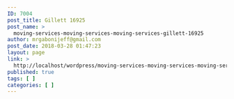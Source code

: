 ```yaml
---
ID: 7004
post_title: Gillett 16925
post_name: >
  moving-services-moving-services-moving-services-gillett-16925
author: mrgabonijeff@gmail.com
post_date: 2018-03-28 01:47:23
layout: page
link: >
  http://localhost/wordpress/moving-services-moving-services-moving-services-gillett-16925/
published: true
tags: [ ]
categories: [ ]
---
```

